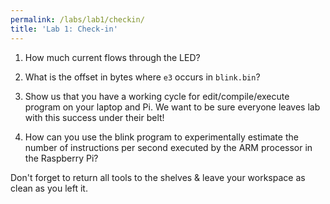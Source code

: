 ```yaml
---
permalink: /labs/lab1/checkin/
title: 'Lab 1: Check-in'
---
```


1. How much current flows through the LED?

2. What is the offset in bytes where `e3` occurs in `blink.bin`?

3. Show us that you have a working cycle for edit/compile/execute program on your laptop and Pi. We want to be sure everyone leaves lab with this success under their belt!

4. How can you use the blink program to experimentally estimate the number of instructions per second executed by the ARM processor in the Raspberry Pi?

Don't forget to return all tools to the shelves & leave your workspace as clean as you left it.
